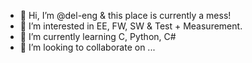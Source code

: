 - 👋 Hi, I’m @del-eng & this place is currently a mess!
- 👀 I’m interested in EE, FW, SW & Test + Measurement.
- 🌱 I’m currently learning C, Python, C#
- 💞️ I’m looking to collaborate on ...

<!---

--->
